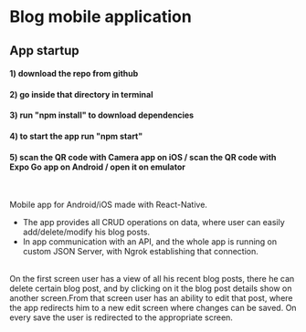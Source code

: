 # Blog mobile application

## App startup

#### 1) download the repo from github 
#### 2) go inside that directory in terminal 
#### 3) run "npm install" to download dependencies 
#### 4) to start the app run "npm start"
#### 5) scan the QR code with Camera app on iOS / scan the QR code with Expo Go app on Android / open it on emulator 

<br />

Mobile app for Android/iOS made with React-Native. 
- The app provides all CRUD operations on data, where user can easily add/delete/modify his blog posts.
- In app communication with an API, and the whole app is running on custom JSON Server, with Ngrok establishing that connection. 
<br />
On the first screen user has a view of all his recent blog posts, there he can delete certain blog post, and by clicking on it the blog post details show 
on another screen.From that screen user has an ability to edit that post, where the app redirects him to a new edit screen where changes can be saved.
On every save the user is redirected to the appropriate screen.


